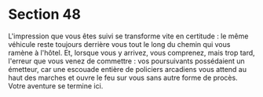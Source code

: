 # Section 48

L'impression que vous êtes suivi se transforme vite en certitude : 
le même véhicule reste toujours derrière vous tout le long du 
chemin qui vous ramène à l'hôtel. Et, lorsque vous y arrivez, vous 
comprenez, mais trop tard, l'erreur que vous venez de commettre 
: vos poursuivants possédaient un émetteur, car une escouade 
entière de policiers arcadiens vous attend au haut des marches et 
ouvre le feu sur vous sans autre forme de procès. Votre aventure 
se termine ici.